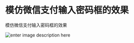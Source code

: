 # 模仿微信支付输入密码框的效果

模仿微信支付输入密码框的效果

![enter image description here](https://raw.githubusercontent.com/halibobo/PayKeyboaradEditText/master/2.gif)
